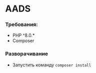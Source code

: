 # AADS

### Требования:

- PHP ^8.0.*
- Composer

### Разворачивание 

- Запустить команду ```composer install```
